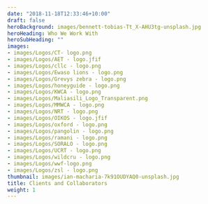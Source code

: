 ```yaml
---
date: "2018-11-18T12:33:46+10:00"
draft: false
heroBackground: images/bennett-tobias-Tt_X-AHU3tg-unsplash.jpg
heroHeading: Who We Work With
heroSubHeading: ""
images:
- images/Logos/CT- logo.png
- images/Logos/AET - logo.jfif
- images/Logos/cllc - logo.png
- images/Logos/Ewaso lions - logo.png
- images/Logos/Grevys zebra - logo.png
- images/Logos/honeyguide - logo.png
- images/Logos/KWCA - logo.png
- images/Logos/Maliasili_Logo_Transparent.png
- images/Logos/MMWCA - logo.png
- images/Logos/NRT - logo.png
- images/Logos/OIKOS - logo.jfif
- images/Logos/oxford - logo.png
- images/Logos/pangolin - logo.png
- images/Logos/ramani - logo.png
- images/Logos/SORALO - logo.png
- images/Logos/UCRT - logo.png
- images/Logos/wildcru - logo.png
- images/Logos/wwf-logo.png
- images/Logos/zsl - logo.png
thumbnail: images/ian-macharia-7k91OUDYAQ0-unsplash.jpg
title: Clients and Collaborators
weight: 1
---
```





